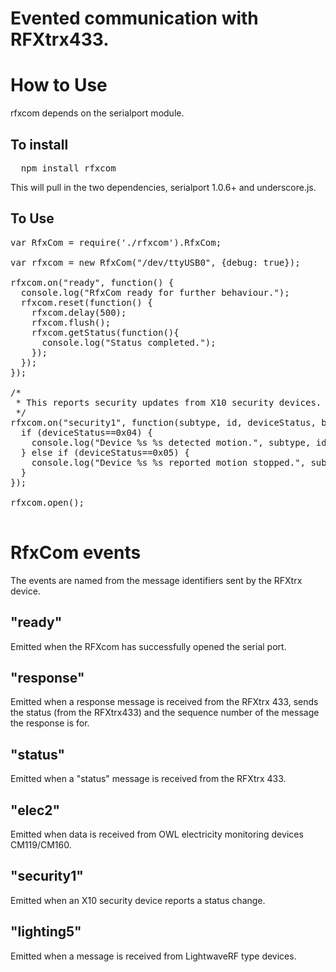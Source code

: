 Evented communication with RFXtrx433.
=====================================

How to Use
==========

rfxcom depends on the serialport module.

To install
----------

<pre>
  npm install rfxcom
</pre>

This will pull in the two dependencies, serialport 1.0.6+ and underscore.js.

To Use
------

<pre>
var RfxCom = require('./rfxcom').RfxCom;

var rfxcom = new RfxCom("/dev/ttyUSB0", {debug: true});

rfxcom.on("ready", function() {
  console.log("RfxCom ready for further behaviour.");
  rfxcom.reset(function() {
    rfxcom.delay(500);
    rfxcom.flush();
    rfxcom.getStatus(function(){
      console.log("Status completed.");
    });
  });
});

/*
 * This reports security updates from X10 security devices.
 */
rfxcom.on("security1", function(subtype, id, deviceStatus, battery) {
  if (deviceStatus==0x04) {
    console.log("Device %s %s detected motion.", subtype, id);
  } else if (deviceStatus==0x05) {
    console.log("Device %s %s reported motion stopped.", subtype, id);
  }
});

rfxcom.open();

</pre>

RfxCom events
=============

The events are named from the message identifiers sent by the RFXtrx device.

"ready"
-------
Emitted when the RFXcom has successfully opened the serial port.

"response"
----------
Emitted when a response message is received from the RFXtrx 433, sends the status
(from the RFXtrx433) and the sequence number of the message the response is for.

"status"
--------
Emitted when a "status" message is received from the RFXtrx 433.

"elec2"
-------
Emitted when data is received from OWL electricity monitoring devices
CM119/CM160.

"security1"
-----------
Emitted when an X10 security device reports a status change.

"lighting5"
-----------
Emitted when a message is received from LightwaveRF type devices.
